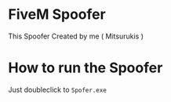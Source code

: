# FiveM Spoofer
This Spoofer Created by me ( Mitsurukis )

# How to run the Spoofer
Just doubleclick to ```Spofer.exe```

